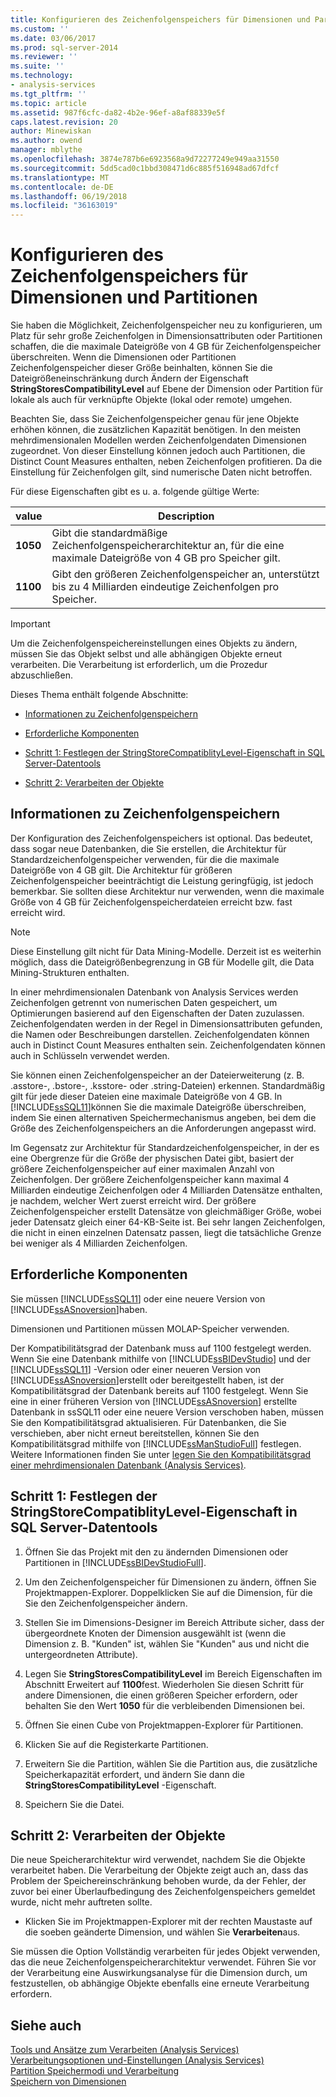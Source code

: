 ```yaml
---
title: Konfigurieren des Zeichenfolgenspeichers für Dimensionen und Partitionen | Microsoft Docs
ms.custom: ''
ms.date: 03/06/2017
ms.prod: sql-server-2014
ms.reviewer: ''
ms.suite: ''
ms.technology:
- analysis-services
ms.tgt_pltfrm: ''
ms.topic: article
ms.assetid: 987f6cfc-da82-4b2e-96ef-a8af88339e5f
caps.latest.revision: 20
author: Minewiskan
ms.author: owend
manager: mblythe
ms.openlocfilehash: 3874e787b6e6923568a9d72277249e949aa31550
ms.sourcegitcommit: 5dd5cad0c1bbd308471d6c885f516948ad67dfcf
ms.translationtype: MT
ms.contentlocale: de-DE
ms.lasthandoff: 06/19/2018
ms.locfileid: "36163019"
---
```

# <a name="configure-string-storage-for-dimensions-and-partitions"></a>Konfigurieren des Zeichenfolgenspeichers für Dimensionen und Partitionen
  Sie haben die Möglichkeit, Zeichenfolgenspeicher neu zu konfigurieren, um Platz für sehr große Zeichenfolgen in Dimensionsattributen oder Partitionen schaffen, die die maximale Dateigröße von 4 GB für Zeichenfolgenspeicher überschreiten. Wenn die Dimensionen oder Partitionen Zeichenfolgenspeicher dieser Größe beinhalten, können Sie die Dateigrößeneinschränkung durch Ändern der Eigenschaft **StringStoresCompatibilityLevel** auf Ebene der Dimension oder Partition für lokale als auch für verknüpfte Objekte (lokal oder remote) umgehen.  
  
 Beachten Sie, dass Sie Zeichenfolgenspeicher genau für jene Objekte erhöhen können, die zusätzlichen Kapazität benötigen. In den meisten mehrdimensionalen Modellen werden Zeichenfolgendaten Dimensionen zugeordnet. Von dieser Einstellung können jedoch auch Partitionen, die Distinct Count Measures enthalten, neben Zeichenfolgen profitieren. Da die Einstellung für Zeichenfolgen gilt, sind numerische Daten nicht betroffen.  
  
 Für diese Eigenschaften gibt es u. a. folgende gültige Werte:  
  
|value|Description|  
|-----------|-----------------|  
|**1050**|Gibt die standardmäßige Zeichenfolgenspeicherarchitektur an, für die eine maximale Dateigröße von 4 GB pro Speicher gilt.|  
|**1100**|Gibt den größeren Zeichenfolgenspeicher an, unterstützt bis zu 4 Milliarden eindeutige Zeichenfolgen pro Speicher.|  
  
> [!IMPORTANT]  
>  Um die Zeichenfolgenspeichereinstellungen eines Objekts zu ändern, müssen Sie das Objekt selbst und alle abhängigen Objekte erneut verarbeiten. Die Verarbeitung ist erforderlich, um die Prozedur abzuschließen.  
  
 Dieses Thema enthält folgende Abschnitte:  
  
-   [Informationen zu Zeichenfolgenspeichern](#bkmk_background)  
  
-   [Erforderliche Komponenten](#bkmk_prereq)  
  
-   [Schritt 1: Festlegen der StringStoreCompatiblityLevel-Eigenschaft in SQL Server-Datentools](#bkmk_step1)  
  
-   [Schritt 2: Verarbeiten der Objekte](#bkmk_step2)  
  
##  <a name="bkmk_background"></a> Informationen zu Zeichenfolgenspeichern  
 Der Konfiguration des Zeichenfolgenspeichers ist optional. Das bedeutet, dass sogar neue Datenbanken, die Sie erstellen, die Architektur für Standardzeichenfolgenspeicher verwenden, für die die maximale Dateigröße von 4 GB gilt. Die Architektur für größeren Zeichenfolgenspeicher beeinträchtigt die Leistung geringfügig, ist jedoch bemerkbar. Sie sollten diese Architektur nur verwenden, wenn die maximale Größe von 4 GB für Zeichenfolgenspeicherdateien erreicht bzw. fast erreicht wird.  
  
> [!NOTE]  
>  Diese Einstellung gilt nicht für Data Mining-Modelle. Derzeit ist es weiterhin möglich, dass die Dateigrößenbegrenzung in GB für Modelle gilt, die Data Mining-Strukturen enthalten.  
  
 In einer mehrdimensionalen Datenbank von Analysis Services werden Zeichenfolgen getrennt von numerischen Daten gespeichert, um Optimierungen basierend auf den Eigenschaften der Daten zuzulassen. Zeichenfolgendaten werden in der Regel in Dimensionsattributen gefunden, die Namen oder Beschreibungen darstellen. Zeichenfolgendaten können auch in Distinct Count Measures enthalten sein. Zeichenfolgendaten können auch in Schlüsseln verwendet werden.  
  
 Sie können einen Zeichenfolgenspeicher an der Dateierweiterung (z. B. .asstore-, .bstore-, .ksstore- oder .string-Dateien) erkennen. Standardmäßig gilt für jede dieser Dateien eine maximale Dateigröße von 4 GB. In [!INCLUDE[ssSQL11](../../includes/sssql11-md.md)]können Sie die maximale Dateigröße überschreiben, indem Sie einen alternativen Speichermechanismus angeben, bei dem die Größe des Zeichenfolgenspeichers an die Anforderungen angepasst wird.  
  
 Im Gegensatz zur Architektur für Standardzeichenfolgenspeicher, in der es eine Obergrenze für die Größe der physischen Datei gibt, basiert der größere Zeichenfolgenspeicher auf einer maximalen Anzahl von Zeichenfolgen. Der größere Zeichenfolgenspeicher kann maximal 4 Milliarden eindeutige Zeichenfolgen oder 4 Milliarden Datensätze enthalten, je nachdem, welcher Wert zuerst erreicht wird. Der größere Zeichenfolgenspeicher erstellt Datensätze von gleichmäßiger Größe, wobei jeder Datensatz gleich einer 64-KB-Seite ist. Bei sehr langen Zeichenfolgen, die nicht in einen einzelnen Datensatz passen, liegt die tatsächliche Grenze bei weniger als 4 Milliarden Zeichenfolgen.  
  
##  <a name="bkmk_prereq"></a> Erforderliche Komponenten  
 Sie müssen [!INCLUDE[ssSQL11](../../includes/sssql11-md.md)] oder eine neuere Version von [!INCLUDE[ssASnoversion](../../includes/ssasnoversion-md.md)]haben.  
  
 Dimensionen und Partitionen müssen MOLAP-Speicher verwenden.  
  
 Der Kompatibilitätsgrad der Datenbank muss auf 1100 festgelegt werden. Wenn Sie eine Datenbank mithilfe von [!INCLUDE[ssBIDevStudio](../../includes/ssbidevstudio-md.md)] und der [!INCLUDE[ssSQL11](../../includes/sssql11-md.md)] -Version oder einer neueren Version von [!INCLUDE[ssASnoversion](../../includes/ssasnoversion-md.md)]erstellt oder bereitgestellt haben, ist der Kompatibilitätsgrad der Datenbank bereits auf 1100 festgelegt. Wenn Sie eine in einer früheren Version von [!INCLUDE[ssASnoversion](../../includes/ssasnoversion-md.md)] erstellte Datenbank in ssSQL11 oder eine neuere Version verschoben haben, müssen Sie den Kompatibilitätsgrad aktualisieren. Für Datenbanken, die Sie verschieben, aber nicht erneut bereitstellen, können Sie den Kompatibilitätsgrad mithilfe von [!INCLUDE[ssManStudioFull](../../includes/ssmanstudiofull-md.md)] festlegen. Weitere Informationen finden Sie unter [legen Sie den Kompatibilitätsgrad einer mehrdimensionalen Datenbank &#40;Analysis Services&#41;](compatibility-level-of-a-multidimensional-database-analysis-services.md).  
  
##  <a name="bkmk_step1"></a> Schritt 1: Festlegen der StringStoreCompatiblityLevel-Eigenschaft in SQL Server-Datentools  
  
1.  Öffnen Sie das Projekt mit den zu ändernden Dimensionen oder Partitionen in [!INCLUDE[ssBIDevStudioFull](../../includes/ssbidevstudiofull-md.md)].  
  
2.  Um den Zeichenfolgenspeicher für Dimensionen zu ändern, öffnen Sie Projektmappen-Explorer. Doppelklicken Sie auf die Dimension, für die Sie den Zeichenfolgenspeicher ändern.  
  
3.  Stellen Sie im Dimensions-Designer im Bereich Attribute sicher, dass der übergeordnete Knoten der Dimension ausgewählt ist (wenn die Dimension z. B. "Kunden" ist, wählen Sie "Kunden" aus und nicht die untergeordneten Attribute).  
  
4.  Legen Sie **StringStoresCompatibilityLevel** im Bereich Eigenschaften im Abschnitt Erweitert auf **1100**fest. Wiederholen Sie diesen Schritt für andere Dimensionen, die einen größeren Speicher erfordern, oder behalten Sie den Wert **1050** für die verbleibenden Dimensionen bei.  
  
5.  Öffnen Sie einen Cube von Projektmappen-Explorer für Partitionen.  
  
6.  Klicken Sie auf die Registerkarte Partitionen.  
  
7.  Erweitern Sie die Partition, wählen Sie die Partition aus, die zusätzliche Speicherkapazität erfordert, und ändern Sie dann die **StringStoresCompatibilityLevel** -Eigenschaft.  
  
8.  Speichern Sie die Datei.  
  
##  <a name="bkmk_step2"></a> Schritt 2: Verarbeiten der Objekte  
 Die neue Speicherarchitektur wird verwendet, nachdem Sie die Objekte verarbeitet haben. Die Verarbeitung der Objekte zeigt auch an, dass das Problem der Speichereinschränkung behoben wurde, da der Fehler, der zuvor bei einer Überlaufbedingung des Zeichenfolgenspeichers gemeldet wurde, nicht mehr auftreten sollte.  
  
-   Klicken Sie im Projektmappen-Explorer mit der rechten Maustaste auf die soeben geänderte Dimension, und wählen Sie **Verarbeiten**aus.  
  
 Sie müssen die Option Vollständig verarbeiten für jedes Objekt verwenden, das die neue Zeichenfolgenspeicherarchitektur verwendet. Führen Sie vor der Verarbeitung eine Auswirkungsanalyse für die Dimension durch, um festzustellen, ob abhängige Objekte ebenfalls eine erneute Verarbeitung erfordern.  
  
## <a name="see-also"></a>Siehe auch  
 [Tools und Ansätze zum Verarbeiten &#40;Analysis Services&#41;](tools-and-approaches-for-processing-analysis-services.md)   
 [Verarbeitungsoptionen und-Einstellungen &#40;Analysis Services&#41;](processing-options-and-settings-analysis-services.md)   
 [Partition Speichermodi und Verarbeitung](../multidimensional-models-olap-logical-cube-objects/partitions-partition-storage-modes-and-processing.md)   
 [Speichern von Dimensionen](../multidimensional-models-olap-logical-dimension-objects/dimensions-storage.md)  
  
  
